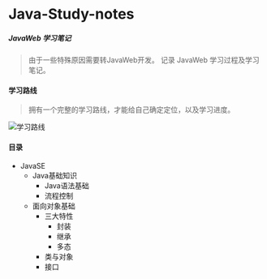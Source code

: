# Java-Study-notes
##### JavaWeb 学习笔记 

> 由于一些特殊原因需要转JavaWeb开发。
> 记录 JavaWeb 学习过程及学习笔记。

#### 学习路线 

> 拥有一个完整的学习路线，才能给自己确定定位，以及学习进度。

![学习路线](http://wx2.sinaimg.cn/mw690/0060lm7Tly1ftbggww075j31kw5s7hdt.jpg)

#### 目录

 * JavaSE
   * Java基础知识
     * Java语法基础
     * 流程控制
   * 面向对象基础
     * 三大特性
       * 封装
       * 继承
       * 多态
     * 类与对象
     * 接口
